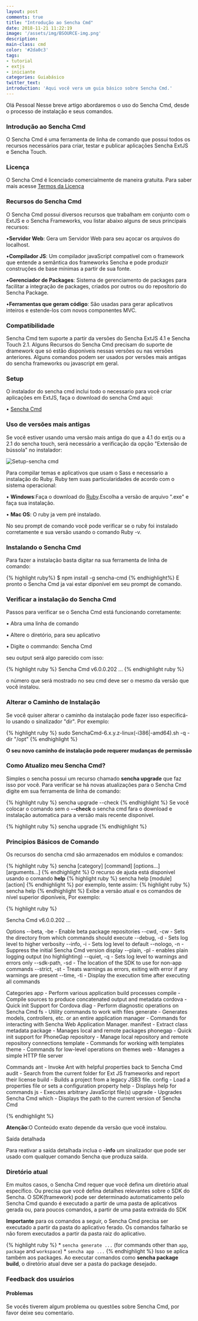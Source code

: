 ```yaml
---
layout: post
comments: true
title: "Introdução ao Sencha Cmd"
date: 2018-11-21 11:22:19
image: '/assets/img/BSOURCE-img.png'
description:
main-class: cmd
color: '#2da0c3'
tags: 
- tutorial
- extjs
- iniciante
categories: Guiabásico
twitter_text:
introduction: 'Aqui você vera um guia básico sobre Sencha Cmd.'
---
```


Olá Pessoal 
Nesse breve artigo abordaremos o uso do Sencha Cmd, desde o processo de instalação e seus comandos.

### Introdução ao Sencha Cmd

O Sencha Cmd é uma ferramenta de linha de comando que possui todos os recursos necessários para criar, testar e publicar aplicações Sencha ExtJS e Sencha Touch.

### Licença

O Sencha Cmd é licenciado comercialmente de maneira gratuita. Para saber mais acesse <a href="http://www.sencha.com/legal/sencha-tools-software-license-agreement" target="blank">Termos da Licença</a>


### Recursos do Sencha Cmd 
O Sencha Cmd possui diversos recursos que trabalham em conjunto com o ExtJS e o Sencha Frameworks, vou listar abaixo alguns de seus principais recursos:

•<b>Servidor Web</b>: Gera um Servidor Web para seu açocar os arquivos do localhost.

•<b>Compilador JS</b>: Um compilador javaScript compatível com o framework que entende a semântica dos frameworks Sencha e pode produzir construções de base mínimas a partir de sua fonte.

•<b>Gerenciador de Packages</b>: Sistema de gerenciamento de packages para facilitar a integração de packages, criados por outros ou do repositorio do Sencha Package.

•<b>Ferramentas que geram código</b>: São usadas para gerar aplicativos inteiros e estende-los com novos componentes MVC.

### Compatibilidade

Sencha Cmd tem suporte a partir da versões do Sencha ExtJS 4.1 e Sencha Touch 2.1. Alguns Recursos do Sencha Cmd precisam do suporte de dramework que só estão disponiveis nessas versões ou nas versões anteriores. Alguns comandos podem ser usados por versões mais antigas do sencha frameworks ou javascript em geral.

### Setup

O instalador do sencha cmd inclui todo o necessario para você criar aplicações em ExtJS, faça o download do sencha Cmd aqui:

• <a href="https://www.sencha.com/products/sencha-cmd/" target="_blank">Sencha Cmd</a>

### Uso de versões mais antigas

Se você estiver usando uma versão mais antiga do que a 4.1 do extjs ou a 2.1 do sencha touch, será necessário a verificação da opção "Extensão de bússola" no instalador:

![Setup-sencha cmd](https://docs.sencha.com/cmd/guides/images/whats_new_cmd_compass.png)

Para compilar temas e aplicativos que usam o Sass e necessario a instalação do Ruby. Ruby tem suas particularidades de acordo com o sistema operacional:

• <b>Windows</b>:Faça o download do <a href="http://rubyinstaller.org/downloads/" target="_blank">Ruby</a>.Escolha a versão de arquivo ".exe" e faça sua instalação.

• <b>Mac OS</b>: O ruby ja vem pré instalado.

No seu prompt de comando você pode verificar se o ruby foi instalado corretamente e sua versão usando o comando Ruby -v.

### Instalando o Sencha Cmd 

Para fazer a instalação basta digitar na sua ferramenta de linha de comando:

{% highlight ruby%}
    $ npm install -g sencha-cmd
{% endhighlight%}
E pronto o Sencha Cmd ja vai estar diponível em seu prompt de comando.

### Verificar a instalação do Sencha Cmd

Passos para verificar se o Sencha Cmd está funcionando corretamente:

 • Abra uma linha de comando 
 
 • Altere o diretório, para seu aplicativo
 
 • Digite o  commando: Sencha Cmd

 seu output será algo parecido com isso:

 {% highlight ruby %}
    Sencha Cmd v6.0.0.202
    ...
 {% endhighlight ruby %}

 o número que será mostrado no seu cmd deve ser o mesmo da versão que você instalou.


### Alterar o Caminho de Instalação 

Se você quiser alterar o caminho da instalação pode fazer isso especificá-lo usando o sinalizador "dir". Por exemplo:

{% highlight ruby %}
    sudo SenchaCmd-6.x.y.z-linux(-i386|-amd64).sh -q -dir "/opt"
{% endhighlight %}

<b>O seu novo caminho de instalação pode requerer mudanças de permissão</b>

### Como Atualizo meu Sencha Cmd?

Simples o sencha possui um recurso chamado <b>sencha upgrade</b> que faz isso por você. Para verificar se há novas atualizações para o Sencha Cmd digite em sua ferramenta de linha de comando:

{% highlight ruby %}
    sencha upgrade --check
{% endhighlight %}
Se você colocar o comando sem o <b>--check</b> o sencha cmd fara o download e instalação automatica para a versão mais recente disponivel.

{% highlight ruby %}
    sencha upgrade
{% endhighlight %}

### Principios Básicos de Comando

Os recursos do sencha cmd são armazenados em módulos e comandos:

{% highlight ruby %}
    sencha [category]   [command]   [options...]   [arguments...]
{% endhighlight %}
O recurso de ajuda está disponivel usando o comando <b>help</b>
{% highlight ruby %}
    sencha help [module] [action]
{% endhighlight %}
por exemplo, tente assim:
{% highlight ruby %}
    sencha help
{% endhighlight %}
Exibe a versão atual e os comandos de nível superior diponíveis, Por exemplo:

{% highlight ruby %}

Sencha Cmd v6.0.0.202
... 

Options
   --beta, -be - Enable beta package repositories
   --cwd, -cw - Sets the directory from which commands should execute
   --debug, -d - Sets log level to higher verbosity
   --info, -i - Sets log level to default
   --nologo, -n - Suppress the initial Sencha Cmd version display
   --plain, -pl - enables plain logging output (no highlighting)
   --quiet, -q - Sets log level to warnings and errors only
   --sdk-path, -sd - The location of the SDK to use for non-app commands
   --strict, -st - Treats warnings as errors, exiting with error if any warnings are present
   --time, -ti - Display the execution time after executing all commands

Categories
   app - Perform various application build processes
   compile - Compile sources to produce concatenated output and metadata
   cordova - Quick init Support for Cordova
   diag - Perform diagnostic operations on Sencha Cmd
   fs - Utility commands to work with files
   generate - Generates models, controllers, etc. or an entire application
   manager - Commands for interacting with Sencha Web Application Manager.
   manifest - Extract class metadata
   package - Manages local and remote packages
   phonegap - Quick init support for PhoneGap
   repository - Manage local repository and remote repository connections
   template - Commands for working with templates
   theme - Commands for low-level operations on themes
   web - Manages a simple HTTP file server

Commands
   ant - Invoke Ant with helpful properties back to Sencha Cmd
   audit - Search from the current folder for Ext JS frameworks and report their license
   build - Builds a project from a legacy JSB3 file.
   config - Load a properties file or sets a configuration property
   help - Displays help for commands
   js - Executes arbitrary JavaScript file(s)
   upgrade - Upgrades Sencha Cmd
   which - Displays the path to the current version of Sencha Cmd

  {% endhighlight %}

  <b>Atenção</b>:O Conteúdo exato depende da versão que você instalou.

 Saída detalhada

  Para reativar a saída detalhada inclua o <b>-info</b> um sinalizador que pode ser usado com qualquer comando Sencha que produza saída.

### Diretório atual 

 Em muitos casos, o Sencha Cmd requer que você defina um diretório atual específico. Ou precisa que você defina detalhes relevantes sobre o SDK do Sencha. O SDK(framework) pode ser determinado automaticamento pelo Sencha Cmd quando é executado a partir de uma pasta de aplicativos gerada ou, para poucos comandos, a partir de uma pasta extraida do SDK

<b>Importante</b> para os comandos a seguir, o Sencha Cmd precisa ser executado a partir da pasta do aplicativo ferado. Os comandos falharão se não forem executados a partir da pasta raiz do aplicativo.

{% highlight ruby %}
    * `sencha generate ...` (for commands other than `app`, `package` and `workspace`)
    * `sencha app ...`
{% endhighlight %}
Isso se aplica também aos packages. Ao executar comandos como <b>sencha package build</b>, o diretório atual deve ser a pasta do package desejado. 

### Feedback dos usuários

#### Problemas

 Se vocês tiverem algum problema ou questões sobre Sencha Cmd, por favor deixe seu comentario.



